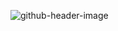 ![github-header-image](https://github.com/user-attachments/assets/5fd3e108-464f-433d-aeb3-eef0e6c73555)
